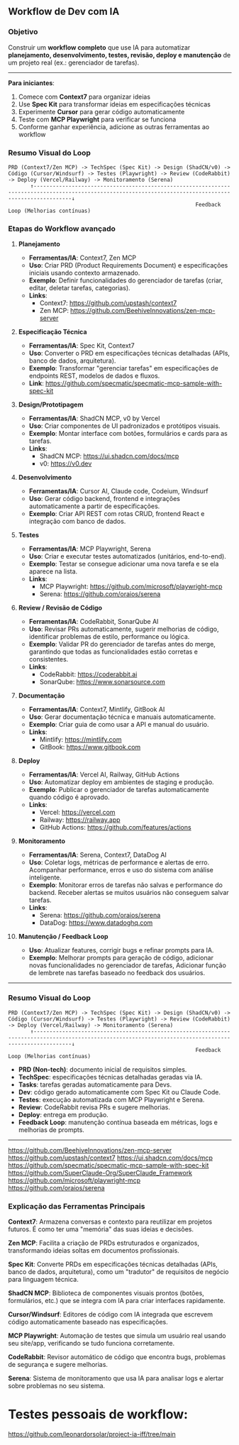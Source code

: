 ## **Workflow de Dev com IA**

### **Objetivo**

Construir um **workflow completo** que use IA para automatizar **planejamento, desenvolvimento, testes, revisão, deploy e manutenção** de um projeto real (ex.: gerenciador de tarefas).

---

**Para iniciantes**:

1. Comece com **Context7** para organizar ideias
2. Use **Spec Kit** para transformar ideias em especificações técnicas
3. Experimente **Cursor** para gerar código automaticamente
4. Teste com **MCP Playwright** para verificar se funciona
5. Conforme ganhar experiência, adicione as outras ferramentas ao workflow

### **Resumo Visual do Loop**

```
PRD (Context7/Zen MCP) -> TechSpec (Spec Kit) -> Design (ShadCN/v0) -> Código (Cursor/Windsurf) -> Testes (Playwright) -> Review (CodeRabbit) -> Deploy (Vercel/Railway) -> Monitoramento (Serena)
       ↑--------------------------------------------------------------------------------------------------------------------------------------------------------↓
                                                           Feedback Loop (Melhorias contínuas)
```

### **Etapas do Workflow avançado**

1. **Planejamento**

   - **Ferramentas/IA**: Context7, Zen MCP
   - **Uso**: Criar PRD (Product Requirements Document) e especificações iniciais usando contexto armazenado.
   - **Exemplo**: Definir funcionalidades do gerenciador de tarefas (criar, editar, deletar tarefas, categorias).
   - **Links**:
     - Context7: https://github.com/upstash/context7
     - Zen MCP: https://github.com/BeehiveInnovations/zen-mcp-server

2. **Especificação Técnica**

   - **Ferramentas/IA**: Spec Kit, Context7
   - **Uso**: Converter o PRD em especificações técnicas detalhadas (APIs, banco de dados, arquitetura).
   - **Exemplo**: Transformar "gerenciar tarefas" em especificações de endpoints REST, modelos de dados e fluxos.
   - **Link**: https://github.com/specmatic/specmatic-mcp-sample-with-spec-kit

3. **Design/Prototipagem**

   - **Ferramentas/IA**: ShadCN MCP, v0 by Vercel
   - **Uso**: Criar componentes de UI padronizados e protótipos visuais.
   - **Exemplo**: Montar interface com botões, formulários e cards para as tarefas.
   - **Links**:
     - ShadCN MCP: https://ui.shadcn.com/docs/mcp
     - v0: https://v0.dev

4. **Desenvolvimento**

   - **Ferramentas/IA**: Cursor AI, Claude code, Codeium, Windsurf
   - **Uso**: Gerar código backend, frontend e integrações automaticamente a partir de especificações.
   - **Exemplo**: Criar API REST com rotas CRUD, frontend React e integração com banco de dados.

5. **Testes**

   - **Ferramentas/IA**: MCP Playwright, Serena
   - **Uso**: Criar e executar testes automatizados (unitários, end-to-end).
   - **Exemplo**: Testar se consegue adicionar uma nova tarefa e se ela aparece na lista.
   - **Links**:
     - MCP Playwright: https://github.com/microsoft/playwright-mcp
     - Serena: https://github.com/oraios/serena

6. **Review / Revisão de Código**

   - **Ferramentas/IA**: CodeRabbit, SonarQube AI
   - **Uso**: Revisar PRs automaticamente, sugerir melhorias de código, identificar problemas de estilo, performance ou lógica.
   - **Exemplo**: Validar PR do gerenciador de tarefas antes do merge, garantindo que todas as funcionalidades estão corretas e consistentes.
   - **Links**:
     - CodeRabbit: https://coderabbit.ai
     - SonarQube: https://www.sonarsource.com

7. **Documentação**

   - **Ferramentas/IA**: Context7, Mintlify, GitBook AI
   - **Uso**: Gerar documentação técnica e manuais automaticamente.
   - **Exemplo**: Criar guia de como usar a API e manual do usuário.
   - **Links**:
     - Mintlify: https://mintlify.com
     - GitBook: https://www.gitbook.com

8. **Deploy**

   - **Ferramentas/IA**: Vercel AI, Railway, GitHub Actions
   - **Uso**: Automatizar deploy em ambientes de staging e produção.
   - **Exemplo**: Publicar o gerenciador de tarefas automaticamente quando código é aprovado.
   - **Links**:
     - Vercel: https://vercel.com
     - Railway: https://railway.app
     - GitHub Actions: https://github.com/features/actions

9. **Monitoramento**

   - **Ferramentas/IA**: Serena, Context7, DataDog AI
   - **Uso**: Coletar logs, métricas de performance e alertas de erro. Acompanhar performance, erros e uso do sistema com análise inteligente.
   - **Exemplo**: Monitorar erros de tarefas não salvas e performance do backend. Receber alertas se muitos usuários não conseguem salvar tarefas.
   - **Links**:
     - Serena: https://github.com/oraios/serena
     - DataDog: https://www.datadoghq.com

10. **Manutenção / Feedback Loop**

    - **Uso**: Atualizar features, corrigir bugs e refinar prompts para IA.
    - **Exemplo**: Melhorar prompts para geração de código, adicionar novas funcionalidades no gerenciador de tarefas, Adicionar função de lembrete nas tarefas baseado no feedback dos usuários.

---

### **Resumo Visual do Loop**

```
PRD (Context7/Zen MCP) -> TechSpec (Spec Kit) -> Design (ShadCN/v0) -> Código (Cursor/Windsurf) -> Testes (Playwright) -> Review (CodeRabbit) -> Deploy (Vercel/Railway) -> Monitoramento (Serena)
       ↑--------------------------------------------------------------------------------------------------------------------------------------------------------↓
                                                           Feedback Loop (Melhorias contínuas)
```

- **PRD (Non-tech)**: documento inicial de requisitos simples.
- **TechSpec**: especificações técnicas detalhadas geradas via IA.
- **Tasks**: tarefas geradas automaticamente para Devs.
- **Dev**: código gerado automaticamente com Spec Kit ou Claude Code.
- **Testes**: execução automatizada com MCP Playwright e Serena.
- **Review**: CodeRabbit revisa PRs e sugere melhorias.
- **Deploy**: entrega em produção.
- **Feedback Loop**: manutenção contínua baseada em métricas, logs e melhorias de prompts.

---

https://github.com/BeehiveInnovations/zen-mcp-server
https://github.com/upstash/context7
https://ui.shadcn.com/docs/mcp
https://github.com/specmatic/specmatic-mcp-sample-with-spec-kit
https://github.com/SuperClaude-Org/SuperClaude_Framework
https://github.com/microsoft/playwright-mcp
https://github.com/oraios/serena

### **Explicação das Ferramentas Principais**

**Context7**: Armazena conversas e contexto para reutilizar em projetos futuros. É como ter uma "memória" das suas ideias e decisões.

**Zen MCP**: Facilita a criação de PRDs estruturados e organizados, transformando ideias soltas em documentos profissionais.

**Spec Kit**: Converte PRDs em especificações técnicas detalhadas (APIs, banco de dados, arquitetura), como um "tradutor" de requisitos de negócio para linguagem técnica.

**ShadCN MCP**: Biblioteca de componentes visuais prontos (botões, formulários, etc.) que se integra com IA para criar interfaces rapidamente.

**Cursor/Windsurf**: Editores de código com IA integrada que escrevem código automaticamente baseado nas especificações.

**MCP Playwright**: Automação de testes que simula um usuário real usando seu site/app, verificando se tudo funciona corretamente.

**CodeRabbit**: Revisor automático de código que encontra bugs, problemas de segurança e sugere melhorias.

**Serena**: Sistema de monitoramento que usa IA para analisar logs e alertar sobre problemas no seu sistema.

# Testes pessoais de workflow:

https://github.com/leonardorsolar/project-ia-iff/tree/main
